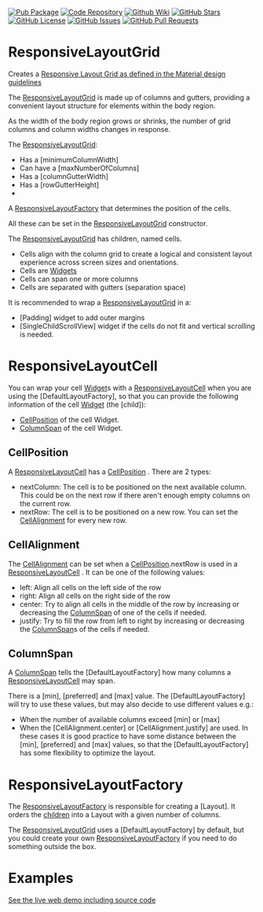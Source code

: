 [//]: # (This file was generated from: doc/template/README.mdt using the documentation_builder package on: 2022-06-22 20:41:08.318591.)
<a id='doc-template-badges-mdt'></a>[![Pub Package](https://img.shields.io/pub/v/responsive_layout_grid)](https://pub.dev/packages/responsive_layout_grid)
[![Code Repository](https://img.shields.io/badge/repository-git%20hub-informational)](https://github.com/domain-centric/responsive_layout_grid)
[![Github Wiki](https://img.shields.io/badge/documentation-wiki-informational)](https://github.com/domain-centric/responsive_layout_grid/wiki)
[![GitHub Stars](https://img.shields.io/github/stars/domain-centric/responsive_layout_grid)](https://github.com/domain-centric/responsive_layout_grid/stargazers)
[![GitHub License](https://img.shields.io/badge/license-MIT-informational)](https://github.com/domain-centric/responsive_layout_grid/blob/main/LICENSE)
[![GitHub Issues](https://img.shields.io/github/issues/domain-centric/responsive_layout_grid)](https://github.com/domain-centric/responsive_layout_grid/issues)
[![GitHub Pull Requests](https://img.shields.io/github/issues-pr/domain-centric/responsive_layout_grid)](https://github.com/domain-centric/responsive_layout_grid/pulls)

<a id='doc-template-01-responsivelayoutgrid-mdt'></a><a id='responsivelayoutgrid'></a>
# ResponsiveLayoutGrid

Creates
a [Responsive Layout Grid as defined in the Material design guidelines](https://m3.material.io/foundations/adaptive-design/large-screens)

The [ResponsiveLayoutGrid](https://github.com/domain-centric/responsive_layout_grid/wiki/01-ResponsiveLayoutGrid#responsivelayoutgrid)
is made up of columns and gutters, providing a convenient layout structure for elements within the
body region.

As the width of the body region grows or shrinks, the number of grid columns and column widths
changes in response.

The [ResponsiveLayoutGrid](https://github.com/domain-centric/responsive_layout_grid/wiki/01-ResponsiveLayoutGrid#responsivelayoutgrid):

* Has a [minimumColumnWidth]
* Can have a [maxNumberOfColumns]
* Has a [columnGutterWidth]
* Has a [rowGutterHeight]
*
A [ResponsiveLayoutFactory](https://github.com/domain-centric/responsive_layout_grid/wiki/01-ResponsiveLayoutGrid#responsivelayoutfactory)
that determines the position of the cells.

All these can be set in
the [ResponsiveLayoutGrid](https://github.com/domain-centric/responsive_layout_grid/wiki/01-ResponsiveLayoutGrid#responsivelayoutgrid)
constructor.

The [ResponsiveLayoutGrid](https://github.com/domain-centric/responsive_layout_grid/wiki/01-ResponsiveLayoutGrid#responsivelayoutgrid)
has children, named cells.

* Cells align with the column grid to create a logical and consistent layout experience across
  screen sizes and orientations.
* Cells are [Widgets](https://docs.flutter.dev/development/ui/widgets-intro)
* Cells can span one or more columns
* Cells are separated with gutters (separation space)

It is recommended to wrap
a [ResponsiveLayoutGrid](https://github.com/domain-centric/responsive_layout_grid/wiki/01-ResponsiveLayoutGrid#responsivelayoutgrid)
in a:

* [Padding] widget to add outer margins
* [SingleChildScrollView] widget if the cells do not fit and vertical scrolling is needed.

<a id='responsivelayoutcell'></a>

# ResponsiveLayoutCell

You can wrap your cell [Widget](https://docs.flutter.dev/development/ui/widgets-intro)s
with
a [ResponsiveLayoutCell](https://github.com/domain-centric/responsive_layout_grid/wiki/01-ResponsiveLayoutGrid#responsivelayoutcell)
when you are using the [DefaultLayoutFactory], so that you can provide the following information of
the cell [Widget](https://docs.flutter.dev/development/ui/widgets-intro)
(the [child]):

* [CellPosition](https://github.com/domain-centric/responsive_layout_grid/wiki/01-ResponsiveLayoutGrid#cellposition)
  of the cell Widget.
* [ColumnSpan](https://github.com/domain-centric/responsive_layout_grid/wiki/01-ResponsiveLayoutGrid#columnspan)
  of the cell Widget.

<a id='cellposition'></a>

## CellPosition

A [ResponsiveLayoutCell](https://github.com/domain-centric/responsive_layout_grid/wiki/01-ResponsiveLayoutGrid#responsivelayoutcell)
has
a [CellPosition](https://github.com/domain-centric/responsive_layout_grid/wiki/01-ResponsiveLayoutGrid#cellposition)
. There are 2 types:

* nextColumn: The cell is to be positioned on the next available column. This could be on the next
  row if there aren't enough empty columns on the current row.
* nextRow: The cell is to be positioned on a new row. You can set
  the [CellAlignment](https://github.com/domain-centric/responsive_layout_grid/wiki/01-ResponsiveLayoutGrid#cellalignment)
  for every new row.

<a id='cellalignment'></a>

## CellAlignment

The [CellAlignment](https://github.com/domain-centric/responsive_layout_grid/wiki/01-ResponsiveLayoutGrid#cellalignment)
can be set when
a [CellPosition](https://github.com/domain-centric/responsive_layout_grid/wiki/01-ResponsiveLayoutGrid#cellposition).nextRow
is used in a
[ResponsiveLayoutCell](https://github.com/domain-centric/responsive_layout_grid/wiki/01-ResponsiveLayoutGrid#responsivelayoutcell)
. It can be one of the following values:

* left: Align all cells on the left side of the row
* right: Align all cells on the right side of the row
* center: Try to align all cells in the middle of the row by increasing or decreasing
  the [ColumnSpan](https://github.com/domain-centric/responsive_layout_grid/wiki/01-ResponsiveLayoutGrid#columnspan)
  of one of the cells if needed.
* justify: Try to fill the row from left to right by increasing or decreasing
  the [ColumnSpan](https://github.com/domain-centric/responsive_layout_grid/wiki/01-ResponsiveLayoutGrid#columnspan)s
  of the cells if needed.

<a id='columnspan'></a>

## ColumnSpan

A [ColumnSpan](https://github.com/domain-centric/responsive_layout_grid/wiki/01-ResponsiveLayoutGrid#columnspan)
tells the [DefaultLayoutFactory] how many columns a
[ResponsiveLayoutCell](https://github.com/domain-centric/responsive_layout_grid/wiki/01-ResponsiveLayoutGrid#responsivelayoutcell)
may span.

There is a [min], [preferred] and [max] value. The [DefaultLayoutFactory]
will try to use these values, but may also decide to use different values e.g.:

* When the number of available columns exceed [min] or [max]
* When the [CellAlignment.center] or [CellAlignment.justify] are used. In these cases it is good
  practice to have some distance between the
  [min], [preferred] and [max] values, so that the [DefaultLayoutFactory]
  has some flexibility to optimize the layout.


<a id='responsivelayoutfactory'></a>
# ResponsiveLayoutFactory

The [ResponsiveLayoutFactory](https://github.com/domain-centric/responsive_layout_grid/wiki/01-ResponsiveLayoutGrid#responsivelayoutfactory)
is responsible for creating a [Layout]. It orders the [children](https://pub.dev/packages/children)
into a Layout with a given number of columns.

The [ResponsiveLayoutGrid](https://github.com/domain-centric/responsive_layout_grid/wiki/01-ResponsiveLayoutGrid#responsivelayoutgrid)
uses a [DefaultLayoutFactory] by default, but you could create your
own [ResponsiveLayoutFactory](https://github.com/domain-centric/responsive_layout_grid/wiki/01-ResponsiveLayoutGrid#responsivelayoutfactory)
if you need to do something outside the box.

<a id='examples'></a>
# Examples

[See the live web demo including source code](https://domain-centric.github.io/responsive_layout_grid_demo)